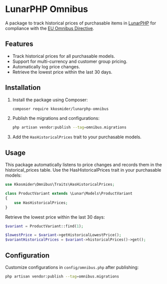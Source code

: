 # LunarPHP Omnibus

A package to track historical prices of purchasable items in [LunarPHP](https://lunarphp.io/) for compliance with the [EU Omnibus Directive](https://eur-lex.europa.eu/eli/dir/2019/2161).

## Features
- Track historical prices for all purchasable models.
- Support for multi-currency and customer group pricing.
- Automatically log price changes.
- Retrieve the lowest price within the last 30 days.

## Installation
1. Install the package using Composer:
    ```bash
    composer require kkosmider/lunarphp-omnibus
    ```
   
2. Publish the migrations and configurations:
    ```bash
    php artisan vendor:publish --tag=omnibus.migrations
    ```
3. Add the `HasHistoricalPrices` trait to your purchasable models.

## Usage
This package automatically listens to price changes and records them in the historical_prices table.
Use the HasHistoricalPrices trait in your purchasable models:

```php
use Kkosmider\Omnibus\Traits\HasHistoricalPrices;

class ProductVariant extends \Lunar\Models\ProductVariant
{
    use HasHistoricalPrices;
}

```

Retrieve the lowest price within the last 30 days:

```php
$variant = ProductVariant::find(1);

$lowestPrice = $variant->getHistoricalLowestPrice();
$variantHistoricalPrices = $variant->historicalPrices()->get();
```

## Configuration
Customize configurations in `config/omnibus.php` after publishing:
```bash
php artisan vendor:publish --tag=omnibus.migrations
```
